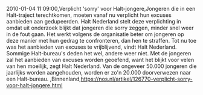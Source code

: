 2010-01-04 11:09:00,Verplicht 'sorry' voor Halt-jongere,Jongeren die in een Halt-traject terechtkomen, moeten vanaf nu verplicht hun excuses aanbieden aan gedupeerden. Halt Nederland stelt deze verplichting in omdat uit onderzoek blijkt dat jongeren die sorry zeggen, minder snel weer in de fout gaan. Het werkt volgens de organisatie beter om jongeren op deze manier met hun gedrag te confronteren, dan hen te straffen. Tot nu toe was het aanbieden van excuses te vrijblijvend, vindt Halt Nederland. Sommige Halt-bureau's deden het wel, andere weer niet. Met de jongeren zal het aanbieden van excuses worden geoefend, want het blijkt voor velen van hen moeilijk, zegt Halt Nederland. Van de ongeveer 50.000 jongeren die jaarlijks worden aangehouden, worden er zo'n 20.000 doorverwezen naar een Halt-bureau. ,Binnenland,https://nos.nl/artikel/126770-verplicht-sorry-voor-halt-jongere.html